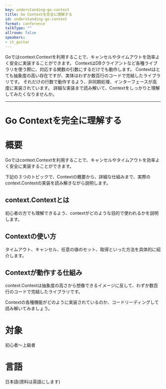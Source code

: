 ```yaml
---
key: understanding-go-context
title: Go Contextを完全に理解する
id: understanding-go-context
format: conference
talkType: ""
allroom: false
speakers:
- it_guitar
---
```

Goではcontext.Contextを利用することで、キャンセルやタイムアウトを効率よく安全に実装することができます。
ContextはDBクライアントなど各種ライブラリを使う際に、対応する関数の引数にするだけでも動作します。
Contextはとても抽象度の高い存在ですが、実体はわずか数百行のコードで完結したライブラリです。
それだけの行数で動作するよう、非同期処理、インターフェースが高度に実装されています。
詳細な実装まで読み解いて、Contextをしっかりと理解してみたくなりませんか。

---

# Go Contextを完全に理解する

# 概要

Goではcontext.Contextを利用することで、キャンセルやタイムアウトを効率よく安全に実装することができます。

下記の３つのトピックで、Contextの概要から、詳細な仕組みまで、実際のcontext.Contextの実装を読み解きながら説明します。

## context.Contextとは

初心者の方でも理解できるよう、contextがどのような目的で使われるかを説明します。

## Contextの使い方

タイムアウト、キャンセル、任意の値のセット、取得といった方法を具体的に紹介します。

## Contextが動作する仕組み

context.Contextは抽象度の高さから想像できるイメージに反して、わずか数百行のコードで完結したライブラリです。

Contextの各種機能がどのように実装されているのか、コードリーディングして読み解いてみましょう。

# 対象

初心者〜上級者

# 言語

日本語(資料は英語にします)
